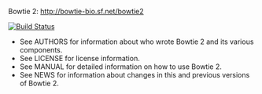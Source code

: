 Bowtie 2: http://bowtie-bio.sf.net/bowtie2

[![Build Status](https://travis-ci.org/BenLangmead/bowtie2.svg?branch=master)](https://travis-ci.org/BenLangmead/bowtie2)

 - See AUTHORS for information about who wrote Bowtie 2 and its various
   components.
 - See LICENSE for license information.
 - See MANUAL for detailed information on how to use Bowtie 2.
 - See NEWS for information about changes in this and previous versions
   of Bowtie 2.
